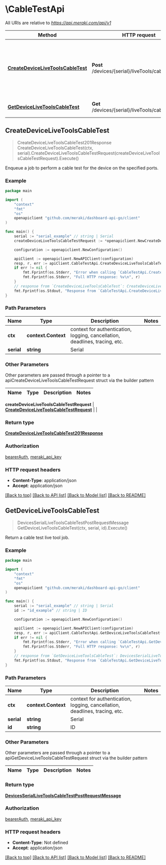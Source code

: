# \CableTestApi

All URIs are relative to *https://api.meraki.com/api/v1*

Method | HTTP request | Description
------------- | ------------- | -------------
[**CreateDeviceLiveToolsCableTest**](CableTestApi.md#CreateDeviceLiveToolsCableTest) | **Post** /devices/{serial}/liveTools/cableTest | Enqueue a job to perform a cable test for the device on the specified ports.
[**GetDeviceLiveToolsCableTest**](CableTestApi.md#GetDeviceLiveToolsCableTest) | **Get** /devices/{serial}/liveTools/cableTest/{id} | Return a cable test live tool job.



## CreateDeviceLiveToolsCableTest

> CreateDeviceLiveToolsCableTest201Response CreateDeviceLiveToolsCableTest(ctx, serial).CreateDeviceLiveToolsCableTestRequest(createDeviceLiveToolsCableTestRequest).Execute()

Enqueue a job to perform a cable test for the device on the specified ports.



### Example

```go
package main

import (
    "context"
    "fmt"
    "os"
    openapiclient "github.com/meraki/dashboard-api-go/client"
)

func main() {
    serial := "serial_example" // string | Serial
    createDeviceLiveToolsCableTestRequest := *openapiclient.NewCreateDeviceLiveToolsCableTestRequest([]string{"Ports_example"}) // CreateDeviceLiveToolsCableTestRequest | 

    configuration := openapiclient.NewConfiguration()

    apiClient := openapiclient.NewAPIClient(configuration)
    resp, r, err := apiClient.CableTestApi.CreateDeviceLiveToolsCableTest(context.Background(), serial).CreateDeviceLiveToolsCableTestRequest(createDeviceLiveToolsCableTestRequest).Execute()
    if err != nil {
        fmt.Fprintf(os.Stderr, "Error when calling `CableTestApi.CreateDeviceLiveToolsCableTest``: %v\n", err)
        fmt.Fprintf(os.Stderr, "Full HTTP response: %v\n", r)
    }
    // response from `CreateDeviceLiveToolsCableTest`: CreateDeviceLiveToolsCableTest201Response
    fmt.Fprintf(os.Stdout, "Response from `CableTestApi.CreateDeviceLiveToolsCableTest`: %v\n", resp)
}
```

### Path Parameters


Name | Type | Description  | Notes
------------- | ------------- | ------------- | -------------
**ctx** | **context.Context** | context for authentication, logging, cancellation, deadlines, tracing, etc.
**serial** | **string** | Serial | 

### Other Parameters

Other parameters are passed through a pointer to a apiCreateDeviceLiveToolsCableTestRequest struct via the builder pattern


Name | Type | Description  | Notes
------------- | ------------- | ------------- | -------------

 **createDeviceLiveToolsCableTestRequest** | [**CreateDeviceLiveToolsCableTestRequest**](CreateDeviceLiveToolsCableTestRequest.md) |  | 

### Return type

[**CreateDeviceLiveToolsCableTest201Response**](CreateDeviceLiveToolsCableTest201Response.md)

### Authorization

[bearerAuth](../README.md#bearerAuth), [meraki_api_key](../README.md#meraki_api_key)

### HTTP request headers

- **Content-Type**: application/json
- **Accept**: application/json

[[Back to top]](#) [[Back to API list]](../README.md#documentation-for-api-endpoints)
[[Back to Model list]](../README.md#documentation-for-models)
[[Back to README]](../README.md)


## GetDeviceLiveToolsCableTest

> DevicesSerialLiveToolsCableTestPostRequestMessage GetDeviceLiveToolsCableTest(ctx, serial, id).Execute()

Return a cable test live tool job.



### Example

```go
package main

import (
    "context"
    "fmt"
    "os"
    openapiclient "github.com/meraki/dashboard-api-go/client"
)

func main() {
    serial := "serial_example" // string | Serial
    id := "id_example" // string | ID

    configuration := openapiclient.NewConfiguration()

    apiClient := openapiclient.NewAPIClient(configuration)
    resp, r, err := apiClient.CableTestApi.GetDeviceLiveToolsCableTest(context.Background(), serial, id).Execute()
    if err != nil {
        fmt.Fprintf(os.Stderr, "Error when calling `CableTestApi.GetDeviceLiveToolsCableTest``: %v\n", err)
        fmt.Fprintf(os.Stderr, "Full HTTP response: %v\n", r)
    }
    // response from `GetDeviceLiveToolsCableTest`: DevicesSerialLiveToolsCableTestPostRequestMessage
    fmt.Fprintf(os.Stdout, "Response from `CableTestApi.GetDeviceLiveToolsCableTest`: %v\n", resp)
}
```

### Path Parameters


Name | Type | Description  | Notes
------------- | ------------- | ------------- | -------------
**ctx** | **context.Context** | context for authentication, logging, cancellation, deadlines, tracing, etc.
**serial** | **string** | Serial | 
**id** | **string** | ID | 

### Other Parameters

Other parameters are passed through a pointer to a apiGetDeviceLiveToolsCableTestRequest struct via the builder pattern


Name | Type | Description  | Notes
------------- | ------------- | ------------- | -------------



### Return type

[**DevicesSerialLiveToolsCableTestPostRequestMessage**](DevicesSerialLiveToolsCableTestPostRequestMessage.md)

### Authorization

[bearerAuth](../README.md#bearerAuth), [meraki_api_key](../README.md#meraki_api_key)

### HTTP request headers

- **Content-Type**: Not defined
- **Accept**: application/json

[[Back to top]](#) [[Back to API list]](../README.md#documentation-for-api-endpoints)
[[Back to Model list]](../README.md#documentation-for-models)
[[Back to README]](../README.md)

